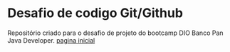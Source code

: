 # Desafio de codigo Git/Github
Repositório criado para o desafio de projeto do bootcamp DIO Banco Pan Java Developer.
[pagina inicial](https://eduschi.github.io/dio-desafio-github-primeiro-repositorio/)
